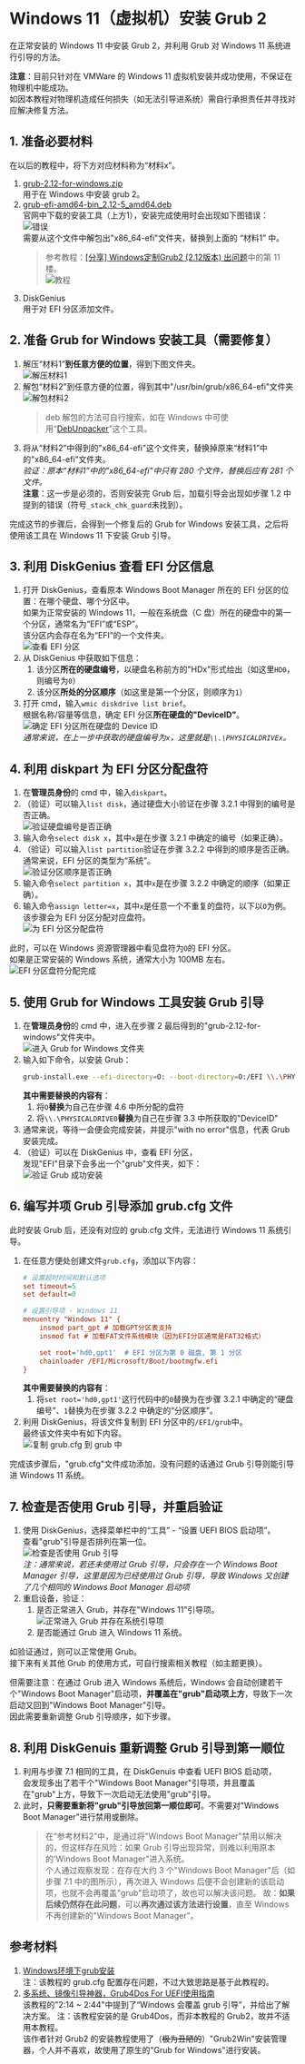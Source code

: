# Windows 11（虚拟机）安装 Grub 2

在正常安装的 Windows 11 中安装 Grub 2，并利用 Grub 对 Windows 11 系统进行引导的方法。

**注意**：目前只针对在 VMWare 的 Windows 11 虚拟机安装并成功使用，不保证在物理机中能成功。  
如因本教程对物理机造成任何损失（如无法引导进系统）需自行承担责任并寻找对应解决修复方法。

## 1. 准备必要材料

在以后的教程中，将下方对应材料称为“材料x”。

1. [grub-2.12-for-windows.zip](https://ftp.gnu.org/gnu/grub/)  
   用于在 Windows 中安装 grub 2。
2. [grub-efi-amd64-bin_2.12-5_amd64.deb](https://ftp.debian.org/debian/pool/main/g/grub2/)  
   官网中下载的安装工具（上方1），安装完成使用时会出现如下图错误：  
   ![错误](images/image-index.png)  
   需要从这个文件中解包出"x86_64-efi"文件夹，替换到上面的 “材料1” 中。  
   > 参考教程：[[分享] Windows定制Grub2 (2.12版本) 出问题](http://bbs.wuyou.net/forum.php?mod=viewthread&tid=438916)中的第 11 楼。  
   > ![教程](images/image-index-1.png)
3. DiskGenius  
   用于对 EFI 分区添加文件。

## 2. 准备 Grub for Windows 安装工具（需要修复）

1. 解压“材料1”**到任意方便的位置**，得到下图文件夹。  
   ![解压材料1](images/image-index-2.png)
2. 解包“材料2”到任意方便的位置，得到其中"/usr/bin/grub/x86_64-efi"文件夹  
   ![解包材料2](images/image-index-3.png)
   > deb 解包的方法可自行搜索，如在 Windows 中可使用“[DebUnpacker](https://github.com/FlechazoPh/DebUnpacker)”这个工具。
3. 将从“材料2”中得到的"x86_64-efi"这个文件夹，替换掉原来“材料1”中的"x86_64-efi"文件夹。  
   *验证：原本“材料1”中的"x86_64-efi"中只有 280 个文件，替换后应有 281 个文件。*  
   **注意**：这一步是必须的，否则安装完 Grub 后，加载引导会出现如步骤 1.2 中提到的错误（符号`_stack_chk_guard`未找到）。

完成这节的步骤后，会得到一个修复后的 Grub for Windows 安装工具，之后将使用该工具在 Windows 11 下安装 Grub 引导。

## 3. 利用 DiskGenius 查看 EFI 分区信息

1. 打开 DiskGenius，查看原本 Windows Boot Manager 所在的 EFI 分区的位置：在哪个硬盘、哪个分区中。  
   如果为正常安装的 Windows 11，一般在系统盘（C 盘）所在的硬盘中的第一个分区，通常名为“EFI”或“ESP”。  
   该分区内会存在名为“EFI”的一个文件夹。  
   ![查看 EFI 分区](images/image-index-4.png)  
2. 从 DiskGenius 中获取如下信息：
   1. 该分区**所在的硬盘编号**，以硬盘名称前方的"HDx"形式给出（如这里`HD0`，则编号为`0`）
   2. 该分区**所处的分区顺序**（如这里是第一个分区，则顺序为`1`）
3. 打开 cmd，输入`wmic diskdrive list brief`。  
   根据名称/容量等信息，确定 EFI 分区**所在硬盘的"DeviceID"**。  
   ![确定 EFI 分区所在硬盘的 Device ID](images/image-index-10.png)  
   *通常来说，在上一步中获取的硬盘编号为`x`，这里就是`\\.\PHYSICALDRIVEx`。*

## 4. 利用 diskpart 为 EFI 分区分配盘符

1. 在**管理员身份**的 cmd 中，输入`diskpart`。
2. （验证）可以输入`list disk`，通过硬盘大小验证在步骤 3.2.1 中得到的编号是否正确。  
   ![验证硬盘编号是否正确](images/image-index-5.png)
3. 输入命令`select disk x`，其中`x`是在步骤 3.2.1 中确定的编号（如果正确）。
4. （验证）可以输入`list partition`验证在步骤 3.2.2 中得到的顺序是否正确。  
   通常来说，EFI 分区的类型为“系统”。  
   ![验证分区顺序是否正确](images/image-index-6.png)
5. 输入命令`select partition x`，其中`x`是在步骤 3.2.2 中确定的顺序（如果正确）。
6. 输入命令`assign letter=x`，其中`x`是任意一个不重复的盘符，以下以`O`为例。  
   该步骤会为 EFI 分区分配对应盘符。  
   ![为 EFI 分区分配盘符](images/image-index-7.png)

此时，可以在 Windows 资源管理器中看见盘符为`O`的 EFI 分区。  
如果是正常安装的 Windows 系统，通常大小为 100MB 左右。  
![EFI 分区盘符分配完成](images/image-index-8.png)

## 5. 使用 Grub for Windows 工具安装 Grub 引导

1. 在**管理员身份**的 cmd 中，进入在步骤 2 最后得到的"grub-2.12-for-windows"文件夹中。  
   ![进入 Grub for Windows 文件夹](images/image-index-9.png)
2. 输入如下命令，以安装 Grub：
   ```sh
   grub-install.exe --efi-directory=O: --boot-directory=O:/EFI \\.\PHYSICALDRIVE0
   ```
   **其中需要替换的内容有**：
   1. 将`O`**替换**为自己在步骤 4.6 中所分配的盘符
   2. 将`\\.\PHYSICALDRIVE0`**替换**为自己在步骤 3.3 中所获取的"DeviceID"
3. 通常来说，等待一会便会完成安装，并提示"with no error"信息，代表 Grub 安装完成。
4. （验证）可以在 DiskGenius 中，查看 EFI 分区，  
   发现"EFI"目录下会多出一个"grub"文件夹，如下：  
   ![验证 Grub 成功安装](images/image-index-11.png)

## 6. 编写并项 Grub 引导添加 grub.cfg 文件

此时安装 Grub 后，还没有对应的 grub.cfg 文件，无法进行 Windows 11 系统引导。

1. 在任意方便处创建文件`grub.cfg`，添加以下内容：
   ```cfg
   # 设置超时时间和默认选项
   set timeout=5
   set default=0
   
   # 设置引导项 - Windows 11
   menuentry "Windows 11" {
       insmod part_gpt # 加载GPT分区表支持
       insmod fat # 加载FAT文件系统模块（因为EFI分区通常是FAT32格式）
   
       set root='hd0,gpt1'  # EFI 分区为第 0 磁盘, 第 1 分区
       chainloader /EFI/Microsoft/Boot/bootmgfw.efi
   }
   ```
   **其中需要替换的内容有**：
   1. 将`set root='hd0,gpt1'`这行代码中的`0`替换为在步骤 3.2.1 中确定的“硬盘编号”、`1`替换为在步骤 3.2.2 中确定的“分区顺序”。
2. 利用 DiskGenius，将该文件复制到 EFI 分区中的`/EFI/grub`中。  
   最终该文件夹中有如下内容。  
   ![复制 grub.cfg 到 grub 中](images/image-index-12.png)

完成该步骤后，"grub.cfg"文件成功添加，没有问题的话通过 Grub 引导则能引导进 Windows 11 系统。

## 7. 检查是否使用 Grub 引导，并重启验证

1. 使用 DiskGenius，选择菜单栏中的“工具” - “设置 UEFI BIOS 启动项”。  
   查看"grub"引导是否排列在第一位。  
   ![检查是否使用 Grub 引导](images/image-index-13.png)  
   *注：通常来说，若还未使用过 Grub 引导，只会存在一个 Windows Boot Manager 引导，这里是因为已经使用过 Grub 引导，导致 Windows 又创建了几个相同的 Windows Boot Manager 启动项*
2. 重启设备，验证：
   1. 是否正常进入 Grub，并存在"Windows 11"引导项。  
      ![正常进入 Grub 并存在系统引导项](images/image-index-14.png)
   3. 是否能通过 Grub 进入 Windows 11 系统。

如验证通过，则可以正常使用 Grub。  
接下来有关其他 Grub 的使用方式，可自行搜索相关教程（如主题更换）。

但需要注意：在通过 Grub 进入 Windows 系统后，Windows 会自动创建若干个"Windows Boot Manager"启动项，**并覆盖在"grub"启动项上方**，导致下一次启动又回到"Windows Boot Manager"引导。  
因此需要重新调整 Grub 引导顺序，如下步骤。

## 8. 利用 DiskGenuis 重新调整 Grub 引导到第一顺位

1. 利用与步骤 7.1 相同的工具，在 DiskGenuis 中查看 UEFI BIOS 启动项，  
   会发现多出了若干个"Windows Boot Manager"引导项，并且覆盖在"grub"上方，导致下一次启动无法使用"grub"引导。
2. 此时，**只需要重新将"grub"引导放回第一顺位即可**。不需要对"Windows Boot Manager"进行禁用或删除。
   > 在“参考材料2”中，是通过将"Windows Boot Manager"禁用以解决的，但这样存在风险：如果 Grub 引导出现异常，则难以利用原本的'Windows Boot Manager"进入系统。  
   > 个人通过观察发现：在存在大约 3 个"Windows Boot Manager"后（如步骤 7.1 中的图所示），再次进入 Windows 后便不会创建新的该启动项，也就不会再覆盖"grub"启动项了，故也可以解决该问题。
   > 故：**如果后续仍然存在此问题**，可以**再次通过该方法进行设置**，直至 Windows 不再创建新的"Windows Boot Manager"。

## 参考材料

1. [Windows环境下grub安装](https://www.jianshu.com/p/6bc9b14757c7)  
   注：该教程的 grub.cfg 配置存在问题，不过大致思路是基于此教程的。
2. [多系统、镜像引导神器，Grub4Dos For UEFI使用指南](https://www.bilibili.com/video/BV1ce411X78p)  
   该教程的"2:14 ~ 2:44"中提到了“Windows 会覆盖 grub 引导”，并给出了解决方案。
   注：该教程安装的是 Grub4Dos，而非本教程的 Grub2，故并不适用本教程。  
   该作者针对 Grub2 的安装教程使用了（~~极为丑陋的~~）"Grub2Win"安装管理器，个人并不喜欢，故使用了原生的"Grub for Windows"进行安装。  